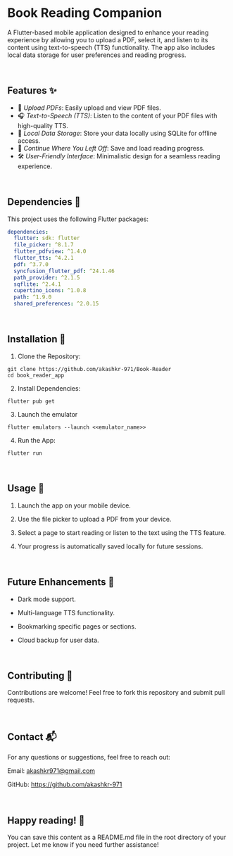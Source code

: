 # Book Reading Companion
 
A Flutter-based mobile application designed to enhance your reading experience by allowing you to upload a PDF, select it, and listen to its content using text-to-speech (TTS) functionality. The app also includes local data storage for user preferences and reading progress.

<br>

## Features ✨

- 📄 *Upload PDFs*: Easily upload and view PDF files.
- 🎧 *Text-to-Speech (TTS)*: Listen to the content of your PDF files with high-quality TTS.
- 💾 *Local Data Storage*: Store your data locally using SQLite for offline access.
- 🔄 *Continue Where You Left Off*: Save and load reading progress.
- 🛠 *User-Friendly Interface*: Minimalistic design for a seamless reading experience.

<br>

## Dependencies 🧩

This project uses the following Flutter packages:

```yaml
dependencies:
  flutter: sdk: flutter
  file_picker: ^8.1.7
  flutter_pdfview: ^1.4.0
  flutter_tts: ^4.2.1
  pdf: ^3.7.0
  syncfusion_flutter_pdf: ^24.1.46
  path_provider: ^2.1.5
  sqflite: ^2.4.1
  cupertino_icons: ^1.0.8
  path: ^1.9.0
  shared_preferences: ^2.0.15

```

<br>

## Installation 🚀

1. Clone the Repository:
```
git clone https://github.com/akashkr-971/Book-Reader
cd book_reader_app
```

2. Install Dependencies:
```
flutter pub get
```

3. Launch the emulator
```
flutter emulators --launch <<emulator_name>>
```

4. Run the App:
```
flutter run
```

<br>

## Usage 📱 

1. Launch the app on your mobile device.


2. Use the file picker to upload a PDF from your device.


3. Select a page to start reading or listen to the text using the TTS feature.


4. Your progress is automatically saved locally for future sessions.

<br>

## Future Enhancements 🌟

* Dark mode support.

* Multi-language TTS functionality.

* Bookmarking specific pages or sections.

* Cloud backup for user data.

<br>
  
## Contributing 🤝

Contributions are welcome! Feel free to fork this repository and submit pull requests.

<br>

## Contact 📬

For any questions or suggestions, feel free to reach out:

Email: akashkr971@gmail.com

GitHub: https://github.com/akashkr-971

<br>

## Happy reading! 🎉

You can save this content as a README.md file in the root directory of your project. Let me know if you need further assistance!
